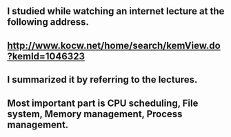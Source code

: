 ## I studied while watching an internet lecture at the following address.
http://www.kocw.net/home/search/kemView.do?kemId=1046323
---
## I summarized it by referring to the lectures. 

## Most important part is CPU scheduling, File system, Memory management, Process management.